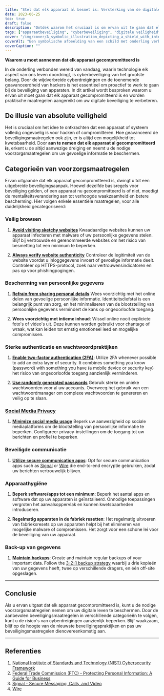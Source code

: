 ```yaml
---
title: "Stel dat elk apparaat al besmet is: Versterking van de digitale beveiliging in een onderling verbonden wereld"
date: 2023-06-25
toc: true
draft: false
description: "Ontdek waarom het cruciaal is om ervan uit te gaan dat elk apparaat al gecompromitteerd is en leer praktische maatregelen om uw digitale beveiliging in de huidige onderling verbonden wereld te verbeteren."
tags: ["apparaatbeveiliging", "cyberbeveiliging", "digitale veiligheid", "cyberdreigingen", "hacken", "apparaatcompromis", "gegevensbescherming", "veilig browsen", "beveiliging van persoonsgegevens", "authenticatie", "wachtwoordbeveiliging", "privacy van sociale media", "veilige communicatie", "apparaathygiëne", "gegevensback-up", "beste praktijken op het gebied van cyberbeveiliging", "digitale privacy", "cyberbeveiligingsbewustzijn", "online veiligheid", "internetbeveiliging", "online privacy", "cyberdefensie", "cyberweerbaarheid", "cyberbeveiligingsmentaliteit", "veiligheidsmaatregelen", "preventie van cyberdreigingen", "cyberbeveiligingsstrategieën", "gegevensprivacy", "onderwijs in cyberbeveiliging", "cyberbeveiligingsmiddelen"]
cover: "/img/cover/A_symbolic_illustration_depicting_a_shield_with_interconnected.png"
coverAlt: "Een symbolische afbeelding van een schild met onderling verbonden apparaten en sloten, die het belang van het aannemen van compromittering van apparaten en het versterken van de digitale veiligheid voorstelt."
coverCaption: ""
---
```


**Waarom u moet aannemen dat elk apparaat gecompromitteerd is**

In de onderling verbonden wereld van vandaag, waarin technologie elk aspect van ons leven doordringt, is cyberbeveiliging van het grootste belang. Door de wijdverbreide cyberdreigingen en de toenemende geavanceerdheid van hackers is het essentieel om proactief te werk te gaan bij de beveiliging van apparaten. In dit artikel wordt besproken waarom u ervan uit moet gaan dat elk apparaat gecompromitteerd is en worden praktische maatregelen aangereikt om uw digitale beveiliging te verbeteren.

## De illusie van absolute veiligheid

Het is cruciaal om het idee te ontkrachten dat een apparaat of systeem volledig ongevoelig is voor hacken of compromitteren. Hoe geavanceerd de beveiligingsmaatregelen ook zijn, er is altijd een mogelijkheid tot kwetsbaarheid. Door **aan te nemen dat elk apparaat al gecompromitteerd is**, erkent u de altijd aanwezige dreiging en neemt u de nodige voorzorgsmaatregelen om uw gevoelige informatie te beschermen.

## Categorieën van voorzorgsmaatregelen

Ervan uitgaande dat elk apparaat gecompromitteerd is, dwingt u tot een uitgebreide beveiligingsaanpak. Hoewel dezelfde basisregels voor beveiliging gelden, of een apparaat nu gecompromitteerd is of niet, moedigt de mentaliteitsverandering aan tot verhoogde waakzaamheid en betere bescherming. Hier volgen enkele essentiële maatregelen, voor alle duidelijkheid gecategoriseerd:

### Veilig browsen

1. [**Avoid visiting sketchy websites**](https://simeononsecurity.com/articles/tips-for-secure-e-commerce-transactions-and-safe-online-shopping/) Kwaadaardige websites kunnen uw apparaat infecteren met malware of uw persoonlijke gegevens stelen. Blijf bij vertrouwde en gerenommeerde websites om het risico van besmetting tot een minimum te beperken.

2. [**Always verify website authenticity**](https://simeononsecurity.com/articles/tips-for-secure-e-commerce-transactions-and-safe-online-shopping/) Controleer de legitimiteit van de website voordat u inloggegevens invoert of gevoelige informatie deelt. Controleer op HTTPS-protocol, zoek naar vertrouwensindicatoren en pas op voor phishingpogingen.

### Bescherming van persoonlijke gegevens

1. [**Refrain from sharing personal details**](https://simeononsecurity.com/articles/safe-social-media-practices-and-protecting-your-privacy-online/) Wees voorzichtig met het online delen van gevoelige persoonlijke informatie. Identiteitsdiefstal is een belangrijk punt van zorg, en het minimaliseren van de blootstelling van persoonlijke gegevens vermindert de kans op ongeoorloofde toegang.

2. **Wees voorzichtig met intieme inhoud**: Wissel online nooit expliciete foto's of video's uit. Deze kunnen worden gebruikt voor chantage of wraak, wat kan leiden tot ernstig emotioneel leed en mogelijke compromissen.

### Sterke authenticatie en wachtwoordpraktijken

1. [**Enable two-factor authentication (2FA)**](https://simeononsecurity.com/articles/what-are-the-diferent-kinds-of-factors-in-mfa/): Utilize 2FA whenever possible to add an extra layer of security. It combines something you know (password) with something you have (a mobile device or security key) het risico van ongeoorloofde toegang aanzienlijk verminderen.

2. [**Use randomly generated passwords**](https://simeononsecurity.com/articles/how-to-create-strong-passwords/) Gebruik sterke en unieke wachtwoorden voor al uw accounts. Overweeg het gebruik van een wachtwoordmanager om complexe wachtwoorden te genereren en veilig op te slaan.

### [Social Media Privacy](https://simeononsecurity.com/articles/safe-social-media-practices-and-protecting-your-privacy-online/)

1. [**Minimize social media usage**](https://simeononsecurity.com/articles/safe-social-media-practices-and-protecting-your-privacy-online/) Beperk uw aanwezigheid op sociale mediaplatforms om de blootstelling van persoonlijke informatie te beperken. Configureer privacy-instellingen om de toegang tot uw berichten en profiel te beperken.

### Beveiligde communicatie

1. [**Utilize secure communication apps**](https://simeononsecurity.com/recommendations/messengers): Opt for secure communication apps such as [Signal](https://www.signal.org/) or [Wire](https://wire.com/en/) die end-to-end encryptie gebruiken, zodat uw berichten vertrouwelijk blijven.

### Apparaathygiëne

1. **Beperk software/apps tot een minimum**: Beperk het aantal apps en software dat op uw apparaten is geïnstalleerd. Onnodige toepassingen vergroten het aanvalsoppervlak en kunnen kwetsbaarheden introduceren.

2. **Regelmatig apparaten in de fabriek resetten**: Het regelmatig uitvoeren van fabrieksresets op uw apparaten helpt bij het elimineren van mogelijke malware of compromissen. Het zorgt voor een schone lei voor de beveiliging van uw apparaat.

### Back-up van gegevens

1. [**Maintain backups**](https://simeononsecurity.com/articles/what-is-the-3-2-1-backup-rule-and-why-you-should-use-it/): Create and maintain regular backups of your important data. Follow the [3-2-1 backup strategy](https://simeononsecurity.com/articles/what-is-the-3-2-1-backup-rule-and-why-you-should-use-it/) waarbij u drie kopieën van uw gegevens heeft, twee op verschillende dragers, en één off-site opgeslagen.

______

## Conclusie

Als u ervan uitgaat dat elk apparaat gecompromitteerd is, kunt u de nodige voorzorgsmaatregelen nemen om uw digitale leven te beschermen. Door de aanbevolen beveiligingsmaatregelen in verschillende categorieën te volgen, kunt u de risico's van cyberdreigingen aanzienlijk beperken. Blijf waakzaam, blijf op de hoogte van de nieuwste beveiligingspraktijken en pas uw beveiligingsmaatregelen dienovereenkomstig aan.

______

## Referenties

1. [National Institute of Standards and Technology (NIST) Cybersecurity Framework](https://www.nist.gov/cyberframework)
2. [Federal Trade Commission (FTC) - Protecting Personal Information: A Guide for Business](https://www.ftc.gov/tips-advice/business-center/guidance/protecting-personal-information-guide-business)
3. [Signal - Secure Messaging, Calls, and Video](https://www.signal.org/)
4. [Wire](https://wire.com/en/) 

